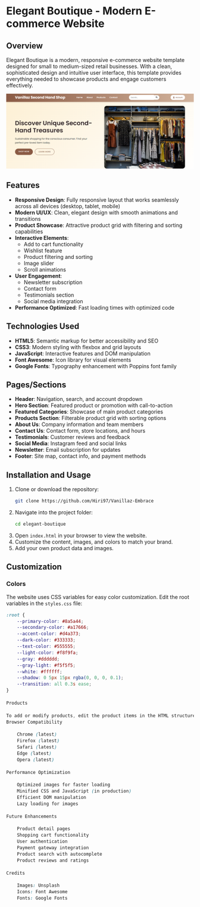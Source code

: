 # Elegant Boutique - Modern E-commerce Website

## Overview

Elegant Boutique is a modern, responsive e-commerce website template designed for small to medium-sized retail businesses. With a clean, sophisticated design and intuitive user interface, this template provides everything needed to showcase products and engage customers effectively.

![Screenshot](/assets/images/Screenshot_1.png)

## Features

- **Responsive Design**: Fully responsive layout that works seamlessly across all devices (desktop, tablet, mobile)
- **Modern UI/UX**: Clean, elegant design with smooth animations and transitions
- **Product Showcase**: Attractive product grid with filtering and sorting capabilities
- **Interactive Elements**:
    - Add to cart functionality
    - Wishlist feature
    - Product filtering and sorting
    - Image slider
    - Scroll animations
- **User Engagement**:
    - Newsletter subscription
    - Contact form
    - Testimonials section
    - Social media integration
- **Performance Optimized**: Fast loading times with optimized code

## Technologies Used

- **HTML5**: Semantic markup for better accessibility and SEO
- **CSS3**: Modern styling with flexbox and grid layouts
- **JavaScript**: Interactive features and DOM manipulation
- **Font Awesome**: Icon library for visual elements
- **Google Fonts**: Typography enhancement with Poppins font family

## Pages/Sections

- **Header**: Navigation, search, and account dropdown
- **Hero Section**: Featured product or promotion with call-to-action
- **Featured Categories**: Showcase of main product categories
- **Products Section**: Filterable product grid with sorting options
- **About Us**: Company information and team members
- **Contact Us**: Contact form, store locations, and hours
- **Testimonials**: Customer reviews and feedback
- **Social Media**: Instagram feed and social links
- **Newsletter**: Email subscription for updates
- **Footer**: Site map, contact info, and payment methods

## Installation and Usage

1. Clone or download the repository:
    ```bash
    git clone https://github.com/Hiri97/Vanillaz-Embrace
    ```
2. Navigate into the project folder:
    ```bash
    cd elegant-boutique
    ```
3. Open `index.html` in your browser to view the website.
4. Customize the content, images, and colors to match your brand.
5. Add your own product data and images.

## Customization

### Colors

The website uses CSS variables for easy color customization. Edit the root variables in the `styles.css` file:

```css
:root {
    --primary-color: #8a5a44;
    --secondary-color: #a17666;
    --accent-color: #d4a373;
    --dark-color: #333333;
    --text-color: #555555;
    --light-color: #f8f9fa;
    --gray: #dddddd;
    --gray-light: #f5f5f5;
    --white: #ffffff;
    --shadow: 0 5px 15px rgba(0, 0, 0, 0.1);
    --transition: all 0.3s ease;
}

Products

To add or modify products, edit the product items in the HTML structure and update the product data attributes in the JavaScript file.
Browser Compatibility

    Chrome (latest)
    Firefox (latest)
    Safari (latest)
    Edge (latest)
    Opera (latest)

Performance Optimization

    Optimized images for faster loading
    Minified CSS and JavaScript (in production)
    Efficient DOM manipulation
    Lazy loading for images

Future Enhancements

    Product detail pages
    Shopping cart functionality
    User authentication
    Payment gateway integration
    Product search with autocomplete
    Product reviews and ratings

Credits

    Images: Unsplash
    Icons: Font Awesome
    Fonts: Google Fonts
